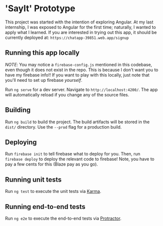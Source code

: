 # 'SayIt' Prototype

This project was started with the intention of exploring Angular. At my last internship,
I was exposed to Angular for the first time; naturally, I wanted to apply what I learned.
If you are interested in trying out this app, it should be currently deployed at:
`https://chatapp-39851.web.app/signup`

## Running this app locally

*NOTE*: You may notice a `firebase-config.js` mentioned in this codebase, even though it does
not exist in the repo. This is because I don't want you to have my firebase info!! If you
want to play with this locally, just note that you'll need to set up firebase *yourself*.

Run `ng serve` for a dev server. Navigate to `http://localhost:4200/`. The app will automatically reload if you change any of the source files.

## Building

Run `ng build` to build the project. The build artifacts will be stored in the `dist/` directory. Use the `--prod` flag for a production build.

## Deploying
Run `firebase init` to tell firebase what to deploy for you. Then, run `firebase deploy` to
deploy the relevant code to firebase! Note, you have to pay a few cents for this (Blaze pay as you go).

## Running unit tests

Run `ng test` to execute the unit tests via [Karma](https://karma-runner.github.io).

## Running end-to-end tests

Run `ng e2e` to execute the end-to-end tests via [Protractor](http://www.protractortest.org/).
